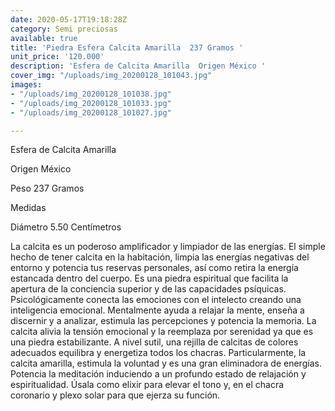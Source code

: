```yaml
---
date: 2020-05-17T19:18:28Z
category: Semi preciosas
available: true
title: 'Piedra Esfera Calcita Amarilla  237 Gramos '
unit_price: '120.000'
description: 'Esfera de Calcita Amarilla  Origen México '
cover_img: "/uploads/img_20200128_101043.jpg"
images:
- "/uploads/img_20200128_101038.jpg"
- "/uploads/img_20200128_101033.jpg"
- "/uploads/img_20200128_101027.jpg"

---
```

Esfera de Calcita Amarilla 

Origen México 

Peso 237 Gramos 

Medidas 

Diámetro 5.50 Centímetros 

La calcita es un poderoso amplificador y limpiador de las energías. El simple hecho de tener calcita en la habitación, limpia las energías negativas del entorno y potencia tus reservas personales, así como retira la energía estancada dentro del cuerpo. Es una piedra espiritual que facilita la apertura de la conciencia superior y de las capacidades psíquicas. Psicológicamente conecta las emociones con el intelecto creando una inteligencia emocional. Mentalmente ayuda a relajar la mente, enseña a discernir y a analizar, estimula las percepciones y potencia la memoria. La calcita alivia la tensión emocional y la reemplaza por serenidad ya que es una piedra estabilizante. A nivel sutil, una rejilla de calcitas de colores adecuados equilibra y energetiza todos los chacras. Particularmente, la calcita amarilla, estimula la voluntad y es una gran eliminadora de energías. Potencia la meditación induciendo a un profundo estado de relajación y espiritualidad. Úsala como elixir para elevar el tono y, en el chacra coronario y plexo solar para que ejerza su función.
